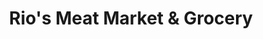 ---
title: "Rio's Meat Market & Grocery"
url: /pompano-beach/rios-meat-market-and-grocery/
shop: supermarket
---